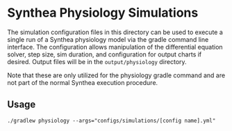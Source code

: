 # Synthea Physiology Simulations

The simulation configuration files in this directory can be used to execute
a single run of a Synthea physiology model via the gradle command line interface.
The configuration allows manipulation of the differential equation solver, step
size, sim duration, and configuration for output charts if desired. Output
files will be in the `output/physiology` directory.

Note that these are only utilized for the physiology gradle command and are not
part of the normal Synthea execution procedure.

## Usage

`./gradlew physiology --args="configs/simulations/[config name].yml"`

